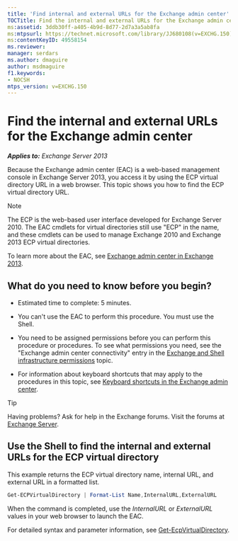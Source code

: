 ```yaml
---
title: 'Find internal and external URLs for the Exchange admin center'
TOCTitle: Find the internal and external URLs for the Exchange admin center
ms:assetid: 3ddb30ff-a405-4b9d-8d77-2d7a3a5ab8fa
ms:mtpsurl: https://technet.microsoft.com/library/JJ680108(v=EXCHG.150)
ms:contentKeyID: 49558154
ms.reviewer: 
manager: serdars
ms.author: dmaguire
author: msdmaguire
f1.keywords:
- NOCSH
mtps_version: v=EXCHG.150
---
```


# Find the internal and external URLs for the Exchange admin center

_**Applies to:** Exchange Server 2013_

Because the Exchange admin center (EAC) is a web-based management console in Exchange Server 2013, you access it by using the ECP virtual directory URL in a web browser. This topic shows you how to find the ECP virtual directory URL.

> [!NOTE]
> The ECP is the web-based user interface developed for Exchange Server 2010. The EAC cmdlets for virtual directories still use "ECP" in the name, and these cmdlets can be used to manage Exchange 2010 and Exchange 2013 ECP virtual directories.

To learn more about the EAC, see [Exchange admin center in Exchange 2013](exchange-admin-center-in-exchange-2013-exchange-2013-help.md).

## What do you need to know before you begin?

- Estimated time to complete: 5 minutes.

- You can't use the EAC to perform this procedure. You must use the Shell.

- You need to be assigned permissions before you can perform this procedure or procedures. To see what permissions you need, see the "Exchange admin center connectivity" entry in the [Exchange and Shell infrastructure permissions](exchange-and-shell-infrastructure-permissions-exchange-2013-help.md) topic.

- For information about keyboard shortcuts that may apply to the procedures in this topic, see [Keyboard shortcuts in the Exchange admin center](keyboard-shortcuts-in-the-exchange-admin-center-2013-help.md).

> [!TIP]
> Having problems? Ask for help in the Exchange forums. Visit the forums at [Exchange Server](https://social.technet.microsoft.com/forums/office/home?category=exchangeserver).

## Use the Shell to find the internal and external URLs for the ECP virtual directory

This example returns the ECP virtual directory name, internal URL, and external URL in a formatted list.

```powershell
Get-ECPVirtualDirectory | Format-List Name,InternalURL,ExternalURL
```

When the command is completed, use the *InternalURL* or *ExternalURL* values in your web browser to launch the EAC.

For detailed syntax and parameter information, see [Get-EcpVirtualDirectory](/powershell/module/exchange/Get-EcpVirtualDirectory).